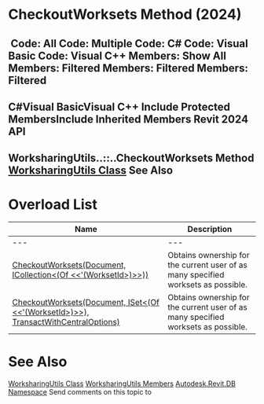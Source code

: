 # CheckoutWorksets Method (2024)

﻿
 Code: All Code: Multiple Code: C# Code: Visual Basic Code: Visual C++  Members: Show All Members: Filtered Members: Filtered Members: Filtered   
---  
C#Visual BasicVisual C++
Include Protected MembersInclude Inherited Members
Revit 2024 API  
---  
WorksharingUtils..::..CheckoutWorksets Method   
[WorksharingUtils Class](ae7857a0-4e9b-f9c1-84c7-8b250af68068.md "WorksharingUtils Class") See Also  
---  
# Overload List
| Name | Description |
| --- | --- |
| --- | --- | --- |
| [CheckoutWorksets(Document, ICollection<(Of <<'(WorksetId>)>>))](97f0d4eb-ad2a-ca9d-a896-5144bd68c5a5.md "CheckoutWorksets Method \(Document, ICollection\(WorksetId\)\)") | Obtains ownership for the current user of as many specified worksets as possible. |
| [CheckoutWorksets(Document, ISet<(Of <<'(WorksetId>)>>), TransactWithCentralOptions)](39b55560-c85b-bebc-e825-b76b5ba313a7.md "CheckoutWorksets Method \(Document, ISet\(WorksetId\), TransactWithCentralOptions\)") | Obtains ownership for the current user of as many specified worksets as possible. |

# See Also
[WorksharingUtils Class](ae7857a0-4e9b-f9c1-84c7-8b250af68068.md "WorksharingUtils Class")
[WorksharingUtils Members](653a0e7c-8e55-b715-b2a5-e71a416ecb14.md "WorksharingUtils Members")
[Autodesk.Revit.DB Namespace](87546ba7-461b-c646-cbb1-2cb8f5bff8b2.md "Autodesk.Revit.DB Namespace")
Send comments on this topic to 